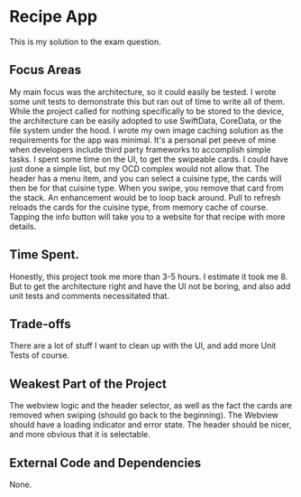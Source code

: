 # Recipe App

This is my solution to the exam question. 

## Focus Areas

My main focus was the architecture, so it could easily be tested. I wrote some unit tests to demonstrate this but ran out of time to write all of them.
While the project called for nothing specifically to be stored to the device, the architecture can be easily adopted to use SwiftData, CoreData, or the file system under the hood. 
I wrote my own image caching solution as the requirements for the app was minimal. It's a personal pet peeve of mine when developers include third party frameworks to accomplish simple tasks. 
I spent some time on the UI, to get the swipeable cards. I could have just done a simple list, but my OCD complex would not allow that.
The header has a menu item, and you can select a cuisine type, the cards will then be for that cuisine type. When you swipe, you remove that card from the stack. An enhancement would be to loop back around.
Pull to refresh reloads the cards for the cuisine type, from memory cache of course. 
Tapping the info button will take you to a website for that recipe with more details. 


## Time Spent.

Honestly, this project took me more than 3-5 hours. I estimate it took me 8. But to get the architecture right and have the UI not be boring, and also add unit tests and comments necessitated that. 

## Trade-offs

There are a lot of stuff I want to clean up with the UI, and add more Unit Tests of course. 

## Weakest Part of the Project

The webview logic and the header selector, as well as the fact the cards are removed when swiping (should go back to the beginning). The Webview should have a loading indicator and error state. The header should be nicer, and more obvious that it is selectable. 

## External Code and Dependencies

None. 


